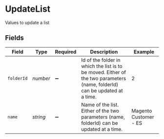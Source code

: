 # UpdateList

Values to update a list


## Fields

| Field                                                                                                                      | Type                                                                                                                       | Required                                                                                                                   | Description                                                                                                                | Example                                                                                                                    |
| -------------------------------------------------------------------------------------------------------------------------- | -------------------------------------------------------------------------------------------------------------------------- | -------------------------------------------------------------------------------------------------------------------------- | -------------------------------------------------------------------------------------------------------------------------- | -------------------------------------------------------------------------------------------------------------------------- |
| `folderId`                                                                                                                 | *number*                                                                                                                   | :heavy_minus_sign:                                                                                                         | Id of the folder in which the list is to be moved. Either of the two parameters (name, folderId) can be updated at a time. | 2                                                                                                                          |
| `name`                                                                                                                     | *string*                                                                                                                   | :heavy_minus_sign:                                                                                                         | Name of the list. Either of the two parameters (name, folderId) can be updated at a time.                                  | Magento Customer - ES                                                                                                      |